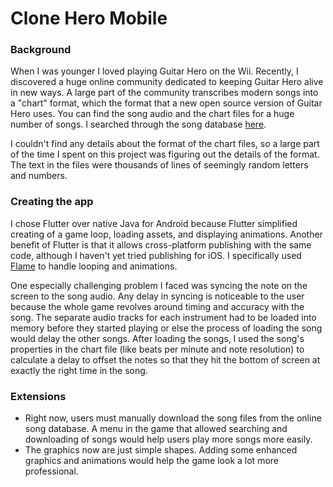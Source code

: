 # Clone Hero Mobile

### Background
When I was younger I loved playing Guitar Hero on the Wii. Recently, I discovered a huge online community dedicated to keeping Guitar Hero alive in new ways. A large part of the community transcribes modern songs into a "chart" format, which the format that a new open source version of Guitar Hero uses. You can find the song audio and the chart files for a huge number of songs. I searched through the song database [here](https://chorus.fightthe.pw/).

I couldn't find any details about the format of the chart files, so a large part of the time I spent on this project was figuring out the details of the format. The text in the files were thousands of lines of seemingly random letters and numbers.

### Creating the app
I chose Flutter over native Java for Android because Flutter simplified creating of a game loop, loading assets, and displaying animations. Another benefit of Flutter is that it allows cross-platform publishing with the same code, although I haven't yet tried publishing for iOS. I specifically used [Flame](https://pub.dev/packages/flame) to handle looping and animations. 

One especially challenging problem I faced was syncing the note on the screen to the song audio. Any delay in syncing is noticeable to the user because the whole game revolves around timing and accuracy with the song. The separate audio tracks for each instrument had to be loaded into memory before they started playing or else the process of loading the song would delay the other songs. After loading the songs, I used the song's properties in the chart file (like beats per minute and note resolution) to calculate a delay to offset the notes so that they hit the bottom of screen at exactly the right time in the song.

### Extensions
- Right now, users must manually download the song files from the online song database. A menu in the game that allowed searching and downloading of songs would help users play more songs more easily.
- The graphics now are just simple shapes. Adding some enhanced graphics and animations would help the game look a lot more professional.
